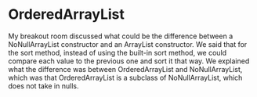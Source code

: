 # OrderedArrayList
My breakout room discussed what could be the difference between a NoNullArrayList constructor and an ArrayList constructor. We said that for the sort method, instead of using the built-in sort method, we could compare each value to the previous one and sort it that way. We explained what the difference was between OrderedArrayList and NoNullArrayList, which was that OrderedArrayList is a subclass of NoNullArrayList, which does not take in nulls.
